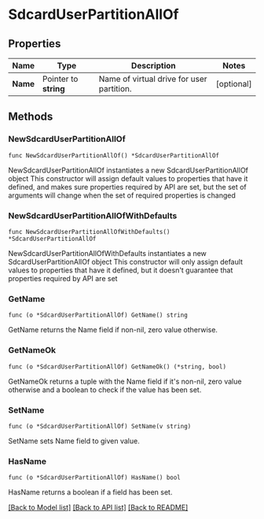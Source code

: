 # SdcardUserPartitionAllOf

## Properties

Name | Type | Description | Notes
------------ | ------------- | ------------- | -------------
**Name** | Pointer to **string** | Name of virtual drive for user partition. | [optional] 

## Methods

### NewSdcardUserPartitionAllOf

`func NewSdcardUserPartitionAllOf() *SdcardUserPartitionAllOf`

NewSdcardUserPartitionAllOf instantiates a new SdcardUserPartitionAllOf object
This constructor will assign default values to properties that have it defined,
and makes sure properties required by API are set, but the set of arguments
will change when the set of required properties is changed

### NewSdcardUserPartitionAllOfWithDefaults

`func NewSdcardUserPartitionAllOfWithDefaults() *SdcardUserPartitionAllOf`

NewSdcardUserPartitionAllOfWithDefaults instantiates a new SdcardUserPartitionAllOf object
This constructor will only assign default values to properties that have it defined,
but it doesn't guarantee that properties required by API are set

### GetName

`func (o *SdcardUserPartitionAllOf) GetName() string`

GetName returns the Name field if non-nil, zero value otherwise.

### GetNameOk

`func (o *SdcardUserPartitionAllOf) GetNameOk() (*string, bool)`

GetNameOk returns a tuple with the Name field if it's non-nil, zero value otherwise
and a boolean to check if the value has been set.

### SetName

`func (o *SdcardUserPartitionAllOf) SetName(v string)`

SetName sets Name field to given value.

### HasName

`func (o *SdcardUserPartitionAllOf) HasName() bool`

HasName returns a boolean if a field has been set.


[[Back to Model list]](../README.md#documentation-for-models) [[Back to API list]](../README.md#documentation-for-api-endpoints) [[Back to README]](../README.md)


